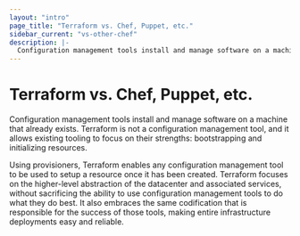 ```yaml
---
layout: "intro"
page_title: "Terraform vs. Chef, Puppet, etc."
sidebar_current: "vs-other-chef"
description: |-
  Configuration management tools install and manage software on a machine that already exists. Terraform is not a configuration management tool, and it allows existing tooling to focus on their strengths: bootstrapping and initializing resources.
---
```


# Terraform vs. Chef, Puppet, etc.

Configuration management tools install and manage software on a machine
that already exists. Terraform is not a configuration management tool,
and it allows existing tooling to focus on their strengths: bootstrapping
and initializing resources.

Using provisioners, Terraform enables any configuration management tool
to be used to setup a resource once it has been created. Terraform
focuses on the higher-level abstraction of the datacenter and associated
services, without sacrificing the ability to use configuration management
tools to do what they do best. It also embraces the same codification that
is responsible for the success of those tools, making entire infrastructure
deployments easy and reliable.

